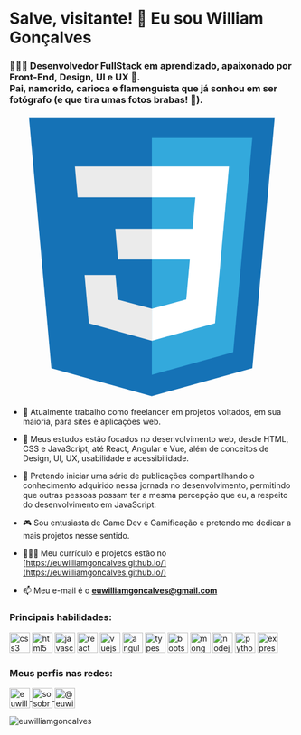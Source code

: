 <h1 align="left">
  Salve, visitante! 🖖 Eu sou William Gonçalves
</h1>

<h3 align="left">
  👨🏻‍💻 Desenvolvedor FullStack em aprendizado, apaixonado por Front-End, Design, UI e UX 🎨.<br>
  Pai, namorido, carioca e flamenguista que já sonhou em ser fotógrafo (e que tira umas fotos brabas! 📸).
</h3>

<svg viewBox="0 0 128 128">
<path fill="#1572B6" d="M18.814 114.123l-10.054-112.771h110.48l-10.064 112.754-45.243 12.543-45.119-12.526z"></path><path fill="#33A9DC" d="M64.001 117.062l36.559-10.136 8.601-96.354h-45.16v106.49z"></path><path fill="#fff" d="M64.001 51.429h18.302l1.264-14.163h-19.566v-13.831h34.681999999999995l-.332 3.711-3.4 38.114h-30.95v-13.831z"></path><path fill="#EBEBEB" d="M64.083 87.349l-.061.018-15.403-4.159-.985-11.031h-13.882l1.937 21.717 28.331 7.863.063-.018v-14.39z"></path><path fill="#fff" d="M81.127 64.675l-1.666 18.522-15.426 4.164v14.39l28.354-7.858.208-2.337 2.406-26.881h-13.876z"></path><path fill="#EBEBEB" d="M64.048 23.435v13.831000000000001h-33.407999999999994l-.277-3.108-.63-7.012-.331-3.711h34.646zM64.001 51.431v13.831000000000001h-15.209l-.277-3.108-.631-7.012-.33-3.711h16.447z"></path>
</svg>

- 🔭 Atualmente trabalho como freelancer em projetos voltados, em sua maioria, para sites e aplicações web.

- 🌱 Meus estudos estão focados no desenvolvimento web, desde HTML, CSS e JavaScript, até React, Angular e Vue, além de conceitos de Design, UI, UX, usabilidade e acessibilidade.

- 💬 Pretendo iniciar uma série de publicações compartilhando o conhecimento adquirido nessa jornada no desenvolvimento, permitindo que outras pessoas possam ter a mesma percepção que eu, a respeito do desenvolvimento em JavaScript.

- 🎮 Sou entusiasta de Game Dev e Gamificação e pretendo me dedicar a mais projetos nesse sentido.

- 👨🏻‍💻 Meu currículo e projetos estão no [https://euwilliamgoncalves.github.io/](https://euwilliamgoncalves.github.io/)

- 📫 Meu e-mail é o **euwilliamgoncalves@gmail.com**

<h3 align="left">
  Principais habilidades:
</h3>

<p align="left">
  <img src="https://devicons.github.io/devicon/devicon.git/icons/css3/css3-original-wordmark.svg" alt="css3" width="36" height="36"/> 
  <img src="https://devicons.github.io/devicon/devicon.git/icons/html5/html5-original-wordmark.svg" alt="html5" width="36" height="36"/>
  <img src="https://devicons.github.io/devicon/devicon.git/icons/javascript/javascript-original.svg" alt="javascript" width="36" height="36"/>
  <img src="https://devicons.github.io/devicon/devicon.git/icons/react/react-original-wordmark.svg" alt="react" width="36" height="36"/> 
  <img src="https://devicons.github.io/devicon/devicon.git/icons/vuejs/vuejs-original-wordmark.svg" alt="vuejs" width="36" height="36"/>
  <img src="https://devicons.github.io/devicon/devicon.git/icons/angularjs/angularjs-original.svg" alt="angularjs" width="36" height="36"/>
  <img src="https://devicons.github.io/devicon/devicon.git/icons/typescript/typescript-original.svg" alt="typescript" width="36" height="36"/>
  <img src="https://devicons.github.io/devicon/devicon.git/icons/bootstrap/bootstrap-plain.svg" alt="bootstrap" width="36" height="36"/>  
  <img src="https://devicons.github.io/devicon/devicon.git/icons/mongodb/mongodb-original-wordmark.svg" alt="mongodb" width="36" height="36"/> 
  <img src="https://devicons.github.io/devicon/devicon.git/icons/nodejs/nodejs-original-wordmark.svg" alt="nodejs" width="36" height="36"/> 
  <img src="https://devicons.github.io/devicon/devicon.git/icons/python/python-original-wordmark.svg" alt="python" width="36" height="36"/> 
  <img src="https://devicons.github.io/devicon/devicon.git/icons/express/express-original-wordmark.svg" alt="express" width="36" height="36"/>
</p>

<h3 align="left">
  Meus perfis nas redes:
</h3>

<p align="left">
  <a href="https://linkedin.com/in/euwilliamgoncalves" target="blank">
    <img align="center" src="https://cdn.jsdelivr.net/npm/simple-icons@3.0.1/icons/linkedin.svg" alt="euwilliamgoncalves" height="36" width="36" />
  </a>
  <a href="https://instagram.com/sosobrouesse" target="blank">
    <img align="center" src="https://cdn.jsdelivr.net/npm/simple-icons@3.0.1/icons/instagram.svg" alt="sosobrouesse" height="36" width="36" />
  </a>
  <a href="https://medium.com/@euwilliamgoncalves" target="blank">
    <img align="center" src="https://cdn.jsdelivr.net/npm/simple-icons@3.0.1/icons/medium.svg" alt="@euwilliamgoncalves" height="36" width="36" />
  </a>
</p>

<p align="left"> 
  <img src="https://github-readme-stats.vercel.app/api?username=euwilliamgoncalves&show_icons=true" alt="euwilliamgoncalves" /> 
</p>
